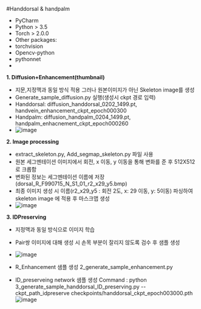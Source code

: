 #Handdorsal & handpalm
- PyCharm
- Python > 3.5
- Torch > 2.0.0
- Other packages:
- torchvision
- Opencv-python
- pythonnet
- 
**1. Diffusion+Enhancement(thumbnail)**
- 지문,지정맥과 동일 방식 적용 그러나 원본이미지가 아닌 Skeleton image를 생성
- Generate_sample_diffusion.py 실행(생성시 ckpt 경로 입력)
- Handdorsal: diffusion_handdorsal_0202_1499.pt, handvein_enhancement_ckpt_epoch000300
- Handpalm: diffusion_handpalm_0204_1499.pt, handpalm_enhacnement_ckpt_epoch000260
- ![image](https://github.com/user-attachments/assets/8698ce9a-58e6-4887-920a-5842dfdace62)

**2. Image processing**
- extract_skeleton.py, Add_segmap_skeleton.py 파일 사용
- 원본 세그멘테이션 이미지에서 회전, x 이동, y 이동을 통해 변화를 준 후 512X512로 크롭함
- 변화된 정보는 세그멘테이션 이름에 저장 (dorsal_R_F990715_N_S1_01_r2_x29_y5.bmp)
- 최종 이미지 생성 시 이름(r2_x29_y5 : 회전 2도, x: 29 이동, y: 5이동) 파싱하여 skeleton image 에 적용 후 마스크맵 생성
- ![image](https://github.com/user-attachments/assets/b4c5b235-3c7b-4c32-bf36-a94936b948ba)

**3. IDPreserving**
- 지정맥과 동일 방식으로 이미지 학습
- Pair쌍 이미지에 대해 생성 시 손목 부분이 잘리지 않도록 검수 후 샘플 생성
- ![image](https://github.com/user-attachments/assets/7ab67c6d-351d-4d5e-b857-ea5d0a4d2178)

- R_Enhancement 샘플 생성
2_generate_sample_enhancement.py

- ID_preserveing network 샘플 생성
Command : python 3_generate_sample_handdorsal_ID_preserving.py --ckpt_path_idpreserve checkpoints/handdorsal_ckpt_epoch003000.pth
![image](https://github.com/user-attachments/assets/b5d1b939-f9d1-486b-be9d-0cce8ca405af)


